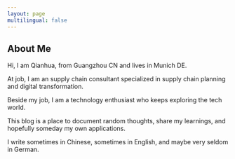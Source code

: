 ```yaml
---
layout: page
multilingual: false
---
```


## About Me

Hi, I am Qianhua, from Guangzhou CN and lives in Munich DE.

At job, I am an supply chain consultant specialized in supply chain planning and digital transformation. 

Beside my job, I am a technology enthusiast who keeps exploring the tech world. 

This blog is a place to document random thoughts, share my learnings, and hopefully someday my own applications.

I write sometimes in Chinese, sometimes in English, and maybe very seldom in German.